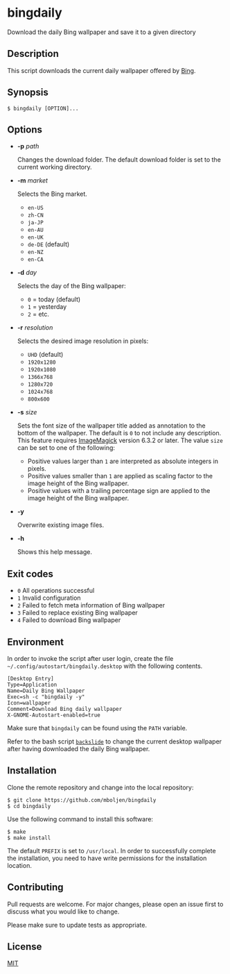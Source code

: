 # bingdaily

Download the daily Bing wallpaper and save it to a given directory


## Description

This script downloads the current daily wallpaper offered by [Bing](https://www.bing.com/).


## Synopsis

```console
$ bingdaily [OPTION]...
```

## Options

+ **-p** _path_

  Changes the download folder.  The default download folder is set to the current working directory.

+ **-m** _market_

  Selects the Bing market.

  - `en-US`
  - `zh-CN`
  - `ja-JP`
  - `en-AU`
  - `en-UK`
  - `de-DE` (default)
  - `en-NZ`
  - `en-CA`

+ **-d** _day_

  Selects the day of the Bing wallpaper:

  - `0` = today (default)
  - `1` = yesterday
  - `2` = etc.

+ **-r** _resolution_

  Selects the desired image resolution in pixels:

  - `UHD` (default)
  - `1920x1280`
  - `1920x1080`
  - `1366x768`
  - `1280x720`
  - `1024x768`
  - `800x600`

+ **-s** _size_

  Sets the font size of the wallpaper title added as annotation to the bottom of the wallpaper.  The default is `0` to not include any description.  This feature requires  [ImageMagick](https://www.imagemagick.org/) version 6.3.2 or later.  The value `size` can be set to one of the following:

  - Positive values larger than `1` are interpreted as absolute integers in pixels.
  - Positive values smaller than `1` are applied as scaling factor to the image height of the Bing wallpaper.
  - Positive values with a trailing percentage sign are applied to the image height of the Bing wallpaper.

+ **-y**

  Overwrite existing image files.

+ **-h**

  Shows this help message.


## Exit codes

+ `0` All operations successful
+ `1` Invalid configuration
+ `2` Failed to fetch meta information of Bing wallpaper
+ `3` Failed to replace existing Bing wallpaper
+ `4` Failed to download Bing wallpaper


## Environment

In order to invoke the script after user login, create the file `~/.config/autostart/bingdaily.desktop` with the following contents.

```
[Desktop Entry]
Type=Application
Name=Daily Bing Wallpaper
Exec=sh -c "bingdaily -y"
Icon=wallpaper
Comment=Download Bing daily wallpaper
X-GNOME-Autostart-enabled=true
```

Make sure that `bingdaily` can be found using the `PATH` variable.

Refer to the bash script [`backslide`](https://github.com/mboljen/backslide) to change the current desktop wallpaper after having downloaded the daily Bing wallpaper.


## Installation

Clone the remote repository and change into the local repository:

```console
$ git clone https://github.com/mboljen/bingdaily
$ cd bingdaily
```

Use the following command to install this software:

```console
$ make
$ make install
```

The default `PREFIX` is set to `/usr/local`.  In order to successfully complete the installation, you need to have write permissions for the installation location.


## Contributing

Pull requests are welcome. For major changes, please open an issue first to discuss what you would like to change.

Please make sure to update tests as appropriate.


## License

[MIT](https://choosealicense.com/licenses/mit/)
